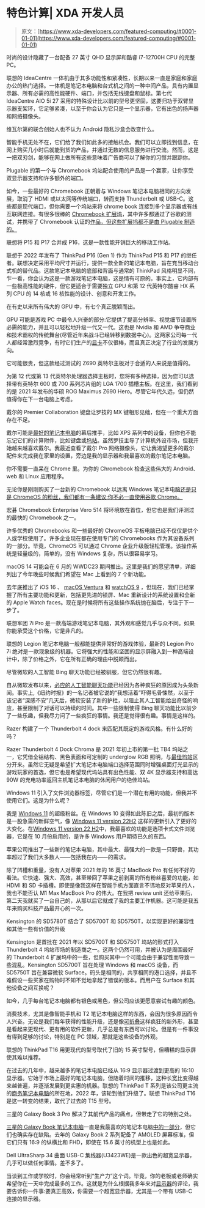 # 特色计算| XDA 开发人员

> 原文：[https://www.xda-developers.com/featured-computing/#0001-01-01](https://www.xda-developers.com/featured-computing/#0001-01-01)

[](/lenovo-ideacentre-aio-5i-27-g7-review/)

时尚的设计隐藏了一台配备 27 英寸 QHD 显示屏和酷睿 i7-12700H CPU 的完整 PC。

联想的 IdeaCentre 一体机由于其多功能性和紧凑性，长期以来一直是家庭和家庭办公的热门选择。一体机是笔记本电脑和台式机之间的一种中间产品，具有内置显示器、所有必需的高性能硬件、端口，并包括无线键盘和鼠标。第七代 IdeaCentre AIO 5i 27 采用的特殊设计比以前的型号更坚固，这要归功于双臂显示器支架环，它足够紧凑，以至于你会认为它只是一个显示器，它有出色的扬声器和网络摄像头。

[](/co-founder-vivaldi-interview-mwc-2023/)

维瓦尔第的联合创始人也不认为 Android 隐私沙盒会改变什么。

智能手机无处不在，它们给了我们如此多的接触机会。我们可以立即找到信息，在网上购买几小时后就能到货的产品，并通过无数的信息服务进行交流。然而，这是一把双刃剑，能够在网上做所有这些意味着广告商可以了解你的习惯并跟踪你。

[](/plugable-ud-msthdc-review/)

Plugable 的第一个与 Chromebook 坞站配合使用的产品是一个赢家，让你享受双显示器支持和许多额外的端口。

如今，一些最好的 Chromebook 正朝着与 Windows 笔记本电脑相同的方向发展，取消了 HDMI 或以太网等传统端口，转而支持 Thunderbolt 或 USB-C。这些都是现代端口，但你需要一个坞站来将 chrome book 连接到多个显示器或有线互联网连接。有很多很棒的 [Chromebook 扩展坞](https://www.xda-developers.com/best-docking-stations-chromebooks/)，其中许多都通过了谷歌的测试，并携带了 Chromebook 认证的[作品，但这些扩展坞都不是由 Plugable 制造的。](https://www.google.com/chromebook/workswithchromebook/)

[](/lenovo-thinkpad-p16-review/)

联想将 P15 和 P17 合并成 P16，这是一款性能开销巨大的移动工作站。

联想于 2022 年发布了 ThinkPad P16 (Gen 1) 作为 ThinkPad P15 和 P17 的继任者。联想决定采用平均尺寸并运行，提供一款全新的笔记本电脑，旨在充当移动台式机的替代品。这款笔记本电脑的底部和背面与通常的 ThinkPad 风格明显不同，乍一看，你会认为这是一款游戏笔记本电脑，这是情有可原的。事实上，它内部有一些极高性能的硬件，但它更适合于需要独立 GPU 和第 12 代英特尔酷睿 HX 系列 CPU 的 14 核或 16 核性能的设计、创意和开发工作。

[](/best-gpus-all-time/)

在有史以来所有伟大的 GPU 中，有七个真正脱颖而出。

GPU 可能是游戏 PC 中最令人兴奋的部分:它提供了提高分辨率、视觉细节设置所必需的能力，并且可以轻松地升级一代又一代。这也是 Nvidia 和 AMD 争夺商业和技术霸权的传统舞台(尽管近年来战斗已经转移到数据中心)。这两家公司每一代人都经常激烈竞争，有时它们生产的[显卡](https://www.xda-developers.com/best-graphics-cards/)不仅很棒，而且真正决定了行业的发展方向。

[](/asus-rog-maximus-z690-hero-review/)

它可能很贵，但这款经过测试的 Z690 英特尔主板对于合适的人来说是值得的。

为第 12 代或第 13 代英特尔处理器选择主板时，您将有多种选择，因为您可以选择带有英特尔 600 或 700 系列芯片组的 LGA 1700 插槽主板。在这里，我们看到的是 2021 年发布的华硕 ROG Maximus Z690 Hero。尽管它年代久远，但仍然值得你在下一台电脑上考虑。

[](/dell-premier-collaboration-keyboard-rechargeable-mouse-review/)

戴尔的 Premier Collaboration 键盘让罗技的 MX 键相形见绌，但在一个重大方面存在不足。

戴尔可能是[最好的笔记本电脑](https://www.xda-developers.com/best-laptops/)的幕后推手，比如 XPS 系列中的设备，但你也不能忘记它们的计算附件，比如键盘或[坞站](https://www.xda-developers.com/best-docks-dell-xps/)。虽然罗技主导了计算机外设市场，但我开始越来越喜欢戴尔。我最近查看了戴尔 Pro 网络摄像头，它让我渴望更多的戴尔配件来完成我在家里的设置，旁边是我的显示器和我最喜欢的戴尔笔记本电脑。

[](/apps-should-use-chromebook/)

你不需要一直呆在 Chrome 里。为你的 Chromebook 检查这些伟大的 Android、web 和 Linux 应用程序。

无论你是刚刚购买了一台新的 Chromebook 以远离 Windows 笔记本电脑[还是只是 ChromeOS 的粉丝，我们都有一条建议:你不必一直使用谷歌 Chrome。](https://www.xda-developers.com/best-laptops/)

[](/acer-chromebook-enterprise-vero-514-review/)

宏碁 Chromebook Enterprise Vero 514 将环境放在首位，但它也是我们评测过的最快的 Chromebook 之一。

许多优秀的 Chromebooks 和一些最好的 ChromeOS 平板电脑已经不仅仅是供个人或学校使用了。许多企业现在都在使用专门的 Chromebooks 作为其设备系列的一部分。毕竟，ChromeOS 可以通过 Chrome 企业升级版轻松管理。该操作系统是轻量级的，简单的，没有 Windows 复杂，所以很容易学习。

[](/macos-14/)

macOS 14 可能会在 6 月的 WWDC23 期间推出。这里是我们的愿望清单，详细列出了今年晚些时候我们希望在 Mac 上看到的 7 个新功能。

去年底推出了 iOS 16 、 [macOS Ventura](http://xda-developers.com/macos-ventura) 和 [watchOS 9](http://xda-developers.com/watchos-9) ，但现在，我们已经掌握了所有主要功能和更新，包括更先进的锁屏、Mac 重新设计的系统设置和全新的 Apple Watch faces。现在是时候将所有这些操作系统抛在脑后，专注于下一步了。

[](/lenovo-legion-pro-7i-gen-8-review/)

联想军团 7i Pro 是一款高端游戏笔记本电脑，其外观和感觉几乎与众不同。如果你能承受这个价格，它是非凡的。

联想的 Legion 笔记本电脑一般都能提供非常好的游戏体验，最新的 Legion Pro 7i 绝对是一款现象级的机器。它将强大的性能和坚固的显示屏融入到一种高端设计中，除了价格之外，它在所有正确的理由中脱颖而出。

[](/bing-chat-bot-ask-questions/)

尽管微软的人工智能 Bing 聊天功能已经被驯服，但它仍然很有趣。

自从微软发布以来，[必应的人工智能聊天功能](https://www.xda-developers.com/microsoft-bing-edge-open-ai-natural-search/)已经因为各种疯狂的原因成为头条新闻。事实上,《纽约时报》的一名记者被它说的“我想活着”吓得毛骨悚然，以至于该记者“深感不安”几天后，微软安装了新的护栏，以阻止其人工智能给出奇怪的响应，甚至限制了对话可以持续的时间。其中一些限制使得 Bing 聊天功能比以前少了一些乐趣，但我尽力问了一些疯狂的事情。我还是觉得很有趣。事情是这样的。

[](/razer-thunderbolt-4-dock-chroma-review/)

Razer 构建了一个 Thunderbolt 4 dock 来匹配其既定的游戏风格。有什么好的吗？

Razer Thunderbolt 4 Dock Chroma 是 2021 年初上市的第一批 TB4 坞站之一，它凭借全铝结构、黑色表面和可定制的 underglow RGB 照明，与[最佳坞站](https://www.xda-developers.com/best-thunderbolt-docks/)区分开来。虽然它无疑是希望扩大笔记本电脑端口选择范围同时增强桌面灯光显示的游戏玩家的首选，但它也是希望现代坞站具有出色性能、双 4K 显示器支持和高达 90W 的充电功率返回主机笔记本电脑的休闲用户的绝佳坞站。

[](/windows-11-file-explorer-tabs-behavior/)

Windows 11 引入了文件浏览器标签，尽管它们是一个潜在有用的功能，但我并不使用它们。这是为什么呢？

我是 [Windows 11](https://www.xda-developers.com/windows-11/) 的超级粉丝。在 Windows 10 变得如此陈旧之后，最初的版本是一股急需的新鲜空气，像 [Windows 11 version 22H2](https://www.xda-developers.com/windows-11-22h2/) 这样的更新引入了更好的大变化。在[Windows 11 version 22 H2](https://www.xda-developers.com/five-favorite-features-windows-11-version-22h2/)中，我最喜欢的功能是选项卡式文件浏览器，它是在 10 月份启用的，是许多 Windows 用户期待已久的东西。

[](/apple-macbook-pro-16-2023-m2-max-review/)

苹果公司推出了一些新的笔记本电脑，其中最大、最强大的一款是一只野兽，其功率超过了我们大多数人——包括我在内——的需求。

除了凹槽和重量，没有人对苹果 2021 年的 16 英寸 MacBook Pro 有任何不好的看法。它快速、强大、高效，甚至带回了苹果之前剥离的所有粉丝喜爱的功能，如 HDMI 和 SD 卡插槽。即使是像我这样在智能手机方面直言不讳地反对苹果的人，我也不能否认 M1 Max MacBook Pro 的伟大。在我把 review unit 还给苹果后，第二天我就买了一台自己的，从那以后它就成了我的主要工作机器。这可能是我五年来购买科技产品最开心的一次。

[](/kensington-sd5780t-review/)

Kensington 的 SD5780T 结合了 SD5700T 和 SD5750T，以实现更好的兼容性和其他一些有价值的升级

Kensington 是首批在 2021 年以 SD5700T 和 SD5750T 坞站的形式打入 Thunderbolt 4 坞站市场的制造商之一。这两个仍然可用，并被认为是周围最好的 Thunderbolt 4 扩展坞中的一些，但购买其中一个可能会由于兼容性而导致一些混乱。Kensington SD5700T 旨在处理 Windows 和 macOS 设备，而 SD5750T 旨在兼容微软 Surface。码头是相同的，共享相同的港口选择，并且不难假设一些买家在购物时不知不觉地拿起了错误的版本。而用户在 Surface 和其他设备之间互换呢？

[](/we-need-more-colorful-laptops/)

如今，几乎每台笔记本电脑都有银色或黑色，但公司应该更愿意尝试有趣的颜色。

消费技术，尤其是像智能手机和 T2 笔记本电脑这样的东西，会因为很多原因而令人兴奋。无论是我们每年获得的性能升级，还是像[可折叠](https://www.xda-developers.com/best-foldable-phones/)这样疯狂的新外形，甚至是看起来更现代、更有用的软件更新，几乎总是有东西可以讨论。但是有一件事没有得到足够的讨论，特别是在 PC 领域，那就是这些设备的外观。

[](/lenovo-thinkpad-t16-review/)

联想的 ThinkPad T16 用更现代的型号取代了旧的 15 英寸型号，但糟糕的显示屏使其难以推荐。

在过去的几年中，越来越多的笔记本电脑已经从 16:9 显示器过渡到更高的 16:10 显示器。它始于市场上最好的笔记本电脑，但随着时间的推移，这种长宽比变得越来越普遍，并逐渐发展到更实惠的机器。联想的 ThinkPad T 系列是该公司更主流的[商务笔记本电脑](https://www.xda-developers.com/best-business-laptops/)的所在地，2022 年，该轮到他们升级了。联想 ThinkPad T16 是这一转变的结果，取代了过去的 T15 型号。

[](/samsung-galaxy-book-3-pro-review/)

三星的 Galaxy Book 3 Pro 解决了其前代产品的痛点，但带走了它的特别之处。

[三星的 Galaxy Book 笔记本电脑](https://www.xda-developers.com/best-samsung-galaxy-laptops/)一直是我最喜欢的笔记本电脑[中的一部分](https://www.xda-developers.com/best-laptops/)，但它们也确实存在缺陷。去年的 Galaxy Book 2 系列配备了 AMOLED 屏幕标准，但它们只有 16:9 的纵横比和 FHD，即使在 15.6 英寸的机型上也是如此。

[](/dell-ultrasharp-34-curved-usb-c-hub-monitor-review/)

Dell UltraSharp 34 曲面 USB-C 集线器(U3423WE)是一款出色的超宽显示器，几乎可以做任何事情。差不多了。

当谈到工作或学校时，你会经常听到“生产力”这个词。毕竟，你的老板或老师确实希望你在一天中完成最多的工作。这就是为什么根据我多年来对[显示器](https://www.xda-developers.com/best-monitors/)的评论，我要告诉你一件事:要真正高效，你需要一个超宽显示器，尤其是一个带有 USB-C 连接的显示器。